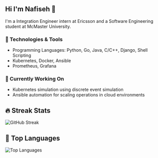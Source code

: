 ## Hi I'm Nafiseh 👋
I'm a Integration Engineer intern at Ericsson and a Software Engineering student at McMaster University.

### 🔧 Technologies & Tools
- Programming Languages: Python, Go, Java, C/C++, Django, Shell Scripting
- Kubernetes, Docker, Ansible
- Prometheus, Grafana

### 🔭 Currently Working On
- Kubernetes simulation using discrete event simulation
- Ansible automation for scaling operations in cloud environments


## 🔥 Streak Stats
![GitHub Streak](https://github-readme-streak-stats.herokuapp.com/?user=v-nafiseh&theme=radical)

## 🚀 Top Languages
![Top Languages](https://github-readme-stats.vercel.app/api/top-langs/?username=v-nafiseh&layout=compact&theme=radical)
<!--
**v-nafiseh/v-nafiseh** is a ✨ _special_ ✨ repository because its `README.md` (this file) appears on your GitHub profile.

Here are some ideas to get you started:

- 🔭 I’m currently working on ...
- 🌱 I’m currently learning ...
- 👯 I’m looking to collaborate on ...
- 🤔 I’m looking for help with ...
- 💬 Ask me about ...
- 📫 How to reach me: ...
- 😄 Pronouns: ...
- ⚡ Fun fact: ...
-->

